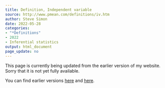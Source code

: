 ```yaml
---
title: Definition, Independent variable
source: http://www.pmean.com/definitions/iv.htm
author: Steve Simon
date: 2022-05-28
categories:
- "*Definitions"
- 2022
- Inferential statistics
output: html_document
page_update: no
---
```


This page is currently being updated from the earlier version of my website. Sorry that it is not yet fully available.

<!---More--->

You can find earlier versions [here][sim1] and [here][sim2].

[sim1]: http://www.pmean.com/definitions/iv.htm
[sim2]: http://new.pmean.com/definition-independent-variable/

